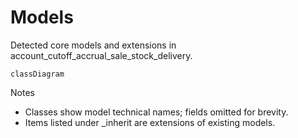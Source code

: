 # Models

Detected core models and extensions in account_cutoff_accrual_sale_stock_delivery.

```mermaid
classDiagram
```

Notes
- Classes show model technical names; fields omitted for brevity.
- Items listed under _inherit are extensions of existing models.
